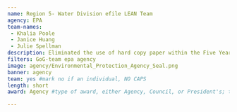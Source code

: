 ```yaml
---
name: Region 5- Water Division efile LEAN Team
agency: EPA
team-names:
 - Khalia Poole
 - Janice Huang
 - Julie Spellman
description: Eliminated the use of hard copy paper within the Five Year Review signoff process, reducing paper use and associated costs by 100%. Their efforts have ensured high quality, eliminated redundant reviews and forms, streamlined the initial and final review processes, and increased participant satisfaction by 10% within 2 months.
filters: GoG-team epa agency
image: agency/Environmental_Protection_Agency_Seal.png
banner: agency
team: yes #mark no if an individual, NO CAPS
length: short
award: Agency #type of award, either Agency, Council, or President's; this is case sensitive so make sure to match the options listed exactly. This section generates the format of the card

---
```

